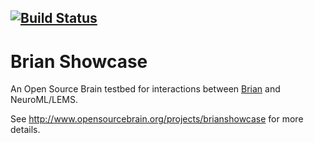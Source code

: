 [![Build Status](https://travis-ci.com/OpenSourceBrain/BrianShowcase.svg?branch=master)](https://travis-ci.com/OpenSourceBrain/BrianShowcase)
----------------------------------------------------------------------------------------------

Brian Showcase
==============

An Open Source Brain testbed for interactions between [Brian](http://briansimulator.org) and NeuroML/LEMS.

See http://www.opensourcebrain.org/projects/brianshowcase for more details.
